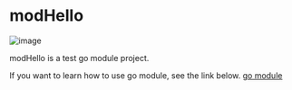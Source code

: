 # modHello

![image](https://travis-ci.org/Prnyself/modHello.svg?branch=master)

modHello is a test go module project.

If you want to learn how to use go module, see the link below. [go module](https://roberto.selbach.ca/intro-to-go-modules/)
